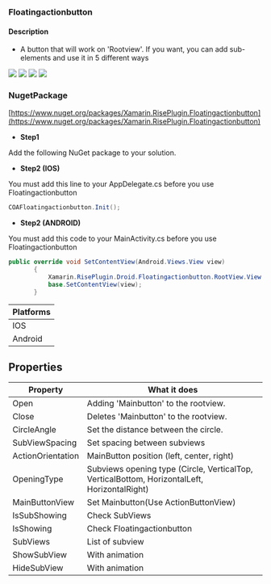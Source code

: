 ### Floatingactionbutton


#### Description
- A button that will work on 'Rootview'. If you want, you can add sub-elements and use it in 5 different ways


![](https://github.com/cemozguraA/Xamarin.RisePlugin.Floatingactionbutton/blob/master/Images/CircleDroidGroup.gif?raw=true)
![](https://github.com/cemozguraA/Xamarin.RisePlugin.Floatingactionbutton/blob/master/Images/CircleIOSGroup.gif?raw=true)
![](https://github.com/cemozguraA/Xamarin.RisePlugin.Floatingactionbutton/blob/master/Images/VerticalHorizDroid.gif?raw=true)
![](https://github.com/cemozguraA/Xamarin.RisePlugin.Floatingactionbutton/blob/master/Images/VerticalHorizIOS.gif?raw=true)



### NugetPackage
[https://www.nuget.org/packages/Xamarin.RisePlugin.Floatingactionbutton](https://www.nuget.org/packages/Xamarin.RisePlugin.Floatingactionbutton)
- **Step1**

Add the following NuGet package to your solution.
- **Step2 (IOS)**

You must add this line to your AppDelegate.cs before you use Floatingactionbutton
 ```csharp
COAFloatingactionbutton.Init();
```
- **Step2 (ANDROID)**

You must add this code to your MainActivity.cs before you use Floatingactionbutton
 ```csharp
public override void SetContentView(Android.Views.View view)
        {
            Xamarin.RisePlugin.Droid.Floatingactionbutton.RootView.View = (Android.Widget.RelativeLayout)view;
            base.SetContentView(view);
        }
```


| Platforms  | 
| ------------- | 
| IOS  | 
| Android  | 

## Properties
| Property  | What it does |
| ------------- | ------------|
| Open  | Adding 'Mainbutton' to the rootview. |
| Close  | Deletes 'Mainbutton' to the rootview. |
| CircleAngle  | Set the distance between the circle. |
| SubViewSpacing  | Set spacing between subviews |
| ActionOrientation  | MainButton position (left, center, right)|
| OpeningType  | Subviews opening type (Circle, VerticalTop, VerticalBottom, HorizontalLeft, HorizontalRight)|
| MainButtonView  | Set Mainbutton(Use ActionButtonView)|
| IsSubShowing  | Check SubViews|
| IsShowing  | Check Floatingactionbutton|
| SubViews  | List of subview |
| ShowSubView  | With animation |
| HideSubView  | With animation |




